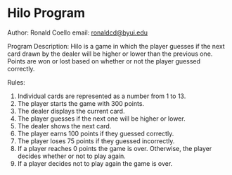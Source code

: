 # Hilo Program
Author: Ronald Coello
email: ronaldcd@byui.edu

Program Description:
Hilo is a game in which the player guesses if the next card drawn by the dealer will be higher or lower than the previous one. Points are won or lost based on whether or not the player guessed correctly.

Rules: 
1. Individual cards are represented as a number from 1 to 13.
2. The player starts the game with 300 points.
3. The dealer displays the current card.
4. The player guesses if the next one will be higher or lower.
5. The dealer shows the next card.
6. The player earns 100 points if they guessed correctly.
7. The player loses 75 points if they guessed incorrectly.
8. If a player reaches 0 points the game is over. Otherwise, the player decides whether or not to play again.
9. If a player decides not to play again the game is over.

